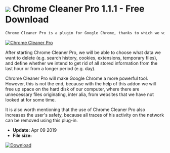 # ![](https://cdn.softexe.net/static/icon/c/chrome-cleaner-pro-8607.png) Chrome Cleaner Pro 1.1.1 - Free Download

```sh
Chrome Cleaner Pro is a plugin for Google Chrome, thanks to which we will make this web browser work much faster.
```
[![Chrome Cleaner Pro](https://gallery.dpcdn.pl/imgc/Tools/90669/g_-_420x350_1.5_-_x04e0ad69-2a22-4fa1-a600-9960d6de6223.jpg)](https://softexe.net/win/internet/browser-add-ons/chrome-cleaner-pro:hfRg.html)

After starting Chrome Cleaner Pro, we will be able to choose what data we want to delete (e.g. search history, cookies, extensions, temporary files), and define whether we intend to get rid of all stored information from the last hour or from a longer period (e.g. day).
 
 Chrome Cleaner Pro will make Google Chrome a more powerful tool. However, this is not the end, because with the help of this addon we will free up space on the hard disk of our computer, where there are unnecessary files originating, inter alia, from websites that we have not looked at for some time.
 
 It is also worth mentioning that the use of Chrome Cleaner Pro also increases the user's safety, because all traces of his activity on the network can be removed using this plug-in.


- **Update:** Apr 09 2019
- **File size:** 

[![Download](https://cdn.softexe.net/static/img/download.png)](https://softexe.net/win/internet/browser-add-ons/chrome-cleaner-pro:hfRg.html)

